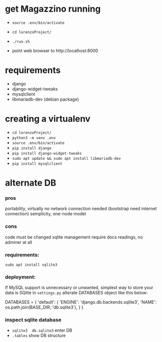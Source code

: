 # get Magazzino running

- `source .env/bin/activate`

- `cd lorenzoProject/`

- `./run.sh`

- point web browser to http://localhost:8000

# requirements
- django
- django-widget-tweaks
- mysqlclient
- libmariadb-dev (debian package)

# creating a virtualenv
- `cd lorenzoProject/`
- `python3 -m venv .env`
- `source .env/bin/activate`
- `pip install django`
- `pip install django-widget-tweaks`
- `sudo apt update && sudo apt install libmariadb-dev`
- `pip install mysqlclient`


# alternate DB

### pros
portability, virtually no network connection needed (bootstrap need internet connection)
semplicity, one-node model

### cons
code must be changed
sqlite management require docs readings, no adminer at all

### requirements:
`sudo apt install sqlite3`

### deployment:
If MySQL support is unnecessary or unwanted, simplest way to store your data is SQlite
in `settings.py` alterate DATABASES object like this below:

DATABASES = {
    'default': {
        'ENGINE': 'django.db.backends.sqlite3',
        'NAME': os.path.join(BASE_DIR, 'db.sqlite3'),
    }
}

### inspect sqlite database
- `sqlite3  db.sqlite3` enter DB
- `.tables` show DB structure
